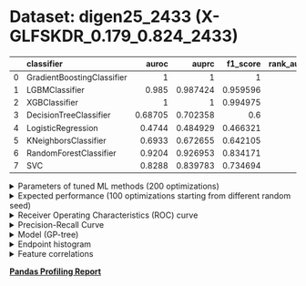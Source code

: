 # Dataset: digen25_2433 (X-GLFSKDR_0.179_0.824_2433)

|    | classifier                 |   auroc |    auprc |   f1_score |   rank_auroc |   rank_auprc |   rank_f1 |
|---:|:---------------------------|--------:|---------:|-----------:|-------------:|-------------:|----------:|
|  0 | GradientBoostingClassifier | 1       | 1        |   1        |            1 |            1 |         1 |
|  1 | LGBMClassifier             | 0.985   | 0.987424 |   0.959596 |            3 |            3 |         3 |
|  2 | XGBClassifier              | 1       | 1        |   0.994975 |            1 |            1 |         2 |
|  3 | DecisionTreeClassifier     | 0.68705 | 0.702358 |   0.6      |            7 |            6 |         7 |
|  4 | LogisticRegression         | 0.4744  | 0.484929 |   0.466321 |            8 |            8 |         8 |
|  5 | KNeighborsClassifier       | 0.6933  | 0.672655 |   0.642105 |            6 |            7 |         6 |
|  6 | RandomForestClassifier     | 0.9204  | 0.926953 |   0.834171 |            4 |            4 |         4 |
|  7 | SVC                        | 0.8288  | 0.839783 |   0.734694 |            5 |            5 |         5 |


<details>
<summary>Parameters of tuned ML methods (200 optimizations)</summary>


```
GradientBoostingClassifier(learning_rate=0.5996494410400954, loss='exponential',
                           max_depth=10, min_samples_leaf=70,
                           n_iter_no_change=16, random_state=2433, tol=1e-07,
                           validation_fraction=0.03)
LGBMClassifier(deterministic=True, force_row_wise=True, max_depth=9,
               metric='binary_logloss', n_jobs=1, num_leaves=512,
               objective='binary', random_state=2433)
XGBClassifier(alpha=1.6432336850175108e-05, base_score=0.5, booster='dart',
              colsample_bylevel=1, colsample_bynode=1, colsample_bytree=1,
              eta=0.9812206834180254, eval_metric='logloss', gamma=0.1,
              gpu_id=-1, importance_type='gain', interaction_constraints='',
              learning_rate=0.981220663, max_delta_step=0, max_depth=7,
              min_child_weight=1, missing=nan, monotone_constraints='()',
              n_estimators=67, n_jobs=1, nthread=1, num_parallel_tree=1,
              random_state=2433, reg_alpha=1.64323374e-05,
              reg_lambda=98.37486916552379, scale_pos_weight=1, subsample=1,
              tree_method='exact', use_label_encoder=False,
              validate_parameters=1, ...)
DecisionTreeClassifier(max_depth=8, min_samples_split=17, random_state=2433)
LogisticRegression(C=5.998117398015048, penalty='l1', random_state=2433,
                   solver='liblinear')
KNeighborsClassifier(n_neighbors=28, p=1, weights='distance')
RandomForestClassifier(max_depth=10, max_features=None, min_samples_leaf=2,
                       min_samples_split=5, n_estimators=88, random_state=2433)
SVC(C=6.045852381960481, coef0=5.0, degree=4, kernel='poly', probability=True,
    random_state=2433, tol=0.000321869942542997)
```

</details>

<details>
<summary>Expected performance (100 optimizations starting from different random seed)</summary>
<img src='digen25_2433-box.svg' width=40% />
</details>

<details>
<summary>Receiver Operating Characteristics (ROC) curve</summary>
<img src='digen25_2433-roc.svg' width=40% />
</details>

<details>
<summary>Precision-Recall Curve</summary>
<img src='digen25_2433-prc.svg' width=40% />
</details>

<details>
<summary>Model (GP-tree)</summary>
<img src='digen25_2433-model.svg' height=10% />
</details>

<details>
<summary>Endpoint histogram</summary>
<img src='digen25_2433-endpoint.svg' width=40% />
</details>

<details>
<summary>Feature correlations</summary>
<img src='digen25_2433-corr.svg' width=40% />
</details>

[**Pandas Profiling Report**](https://epistasislab.github.io/digen/profile/digen25_2433.html)